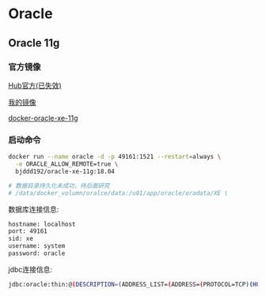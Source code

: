 # Oracle

## Oracle 11g

### 官方镜像

[Hub官方(已失效)](https://hub.docker.com/r/wnameless/oracle-xe-11g/)

[我的镜像](https://hub.docker.com/r/bjddd192/oracle-xe-11g)

[docker-oracle-xe-11g](https://hub.docker.com/r/deepdiver/docker-oracle-xe-11g)

### 启动命令

```sh
docker run --name oracle -d -p 49161:1521 --restart=always \
  -e ORACLE_ALLOW_REMOTE=true \
  bjddd192/oracle-xe-11g:18.04

# 数据目录持久化未成功，待后面研究
# /data/docker_volumn/oralce/data:/u01/app/oracle/oradata/XE \
```

数据库连接信息:

```sh
hostname: localhost   
port: 49161 
sid: xe 
username: system    
password: oracle    
```

jdbc连接信息:

```sh
jdbc:oracle:thin:@(DESCRIPTION=(ADDRESS_LIST=(ADDRESS=(PROTOCOL=TCP)(HOST=10.0.43.32)(PORT=49161)))(CONNECT_DATA=(SERVER = DEDICATED)(SERVICE_NAME=xe)))
```
